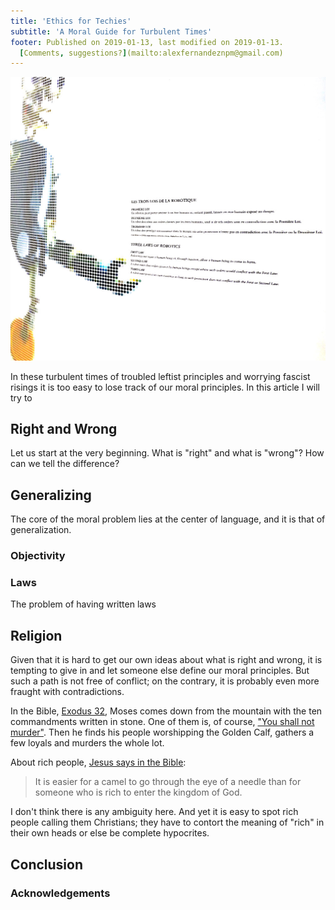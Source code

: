 ```yaml
---
title: 'Ethics for Techies'
subtitle: 'A Moral Guide for Turbulent Times'
footer: Published on 2019-01-13, last modified on 2019-01-13.
  [Comments, suggestions?](mailto:alexfernandeznpm@gmail.com)
---
```


![Ethics for Robots According to Asimov.](pics/ethics-laws.jpg "The three laws of Robotics, source: https://commons.wikimedia.org/wiki/File:Paris-P1090119.jpg")

In these turbulent times of troubled leftist principles and worrying fascist risings
it is too easy to lose track of our moral principles.
In this article I will try to 

## Right and Wrong

Let us start at the very beginning.
What is "right" and what is "wrong"?
How can we tell the difference?

## Generalizing

The core of the moral problem lies at the center of language,
and it is that of generalization.

### Objectivity

### Laws

The problem of having written laws

## Religion

Given that it is hard to get our own ideas about what is right and wrong,
it is tempting to give in and let someone else define our moral principles.
But such a path is not free of conflict; on the contrary,
it is probably even more fraught with contradictions.

In the Bible, [Exodus 32](https://www.biblegateway.com/passage/?search=Exodus+32&version=NIV),
Moses comes down from the mountain with the ten commandments written in stone.
One of them is, of course, ["You shall not murder"](https://www.biblegateway.com/passage/?search=Exodus+20:13&version=NIV).
Then he finds his people worshipping the Golden Calf,
gathers a few loyals and murders the whole lot.

About rich people,
[Jesus says in the Bible](https://www.biblegateway.com/passage/?search=Mark+10%3A25&version=NIV):

> It is easier for a camel to go through the eye of a needle than for someone who is rich to enter the kingdom of God.

I don't think there is any ambiguity here.
And yet it is easy to spot rich people calling them Christians;
they have to contort the meaning of "rich" in their own heads
or else be complete hypocrites.

## Conclusion



### Acknowledgements


